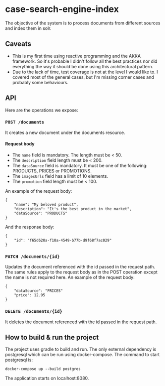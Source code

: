 # case-search-engine-index

The objective of the system is to process documents from different sources and index them in solr.

## Caveats

* This is my first time using reactive programming and the AKKA framework. So it's probable I didn't follow all the best practices nor did everything the way it should be done using this architectural pattern.
* Due to the lack of time, test coverage is not at the level I would like to. I covered most of the general cases, but I'm missing corner cases and probably some behaviours.

## API

Here are the operations we expose:

### ```POST /documents```

It creates a new document under the documents resource.

#### Request body

* The ```name``` field is mandatory. The length must be < 50.
* The ```description``` field length must be < 200.
* The ```dataSource``` field is mandatory. It must be one of the following: PRODUCTS, PRICES or PROMOTIONS.
* The ```imagesUrls``` field has a limit of 10 elements.
* The ```promotion``` field length must be < 100.

An example of the request body:

```
{
    "name": "My beloved product",
    "description": "It's the best product in the market",
    "dataSource": "PRODUCTS"
}
```

And the response body:

```
{
    "id": "f65d620a-f10a-4549-b77b-d9f68f7ac029"
}
```

### ```PATCH /documents/{id}```

Updates the document referenced with the id passed in the request path. The same rules apply to the request body as in the POST operation except the name is not required here.
An example of the request body:

```
{
    "dataSource": "PRICES"
    "price": 12.95
}
```

### ```DELETE /documents/{id}```

It deletes the document referenced with the id passed in the request path.


## How to build & run the project

The project uses gradle to build and run. The only external dependency is postgresql which can be run using docker-compose. The command to start postgresql is:

```docker-compose up --build postgres```

The application starts on localhost:8080.

